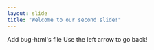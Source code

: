 ```yaml
---
layout: slide
title: "Welcome to our second slide!"
---
```

Add bug-html's file
Use the left arrow to go back!
